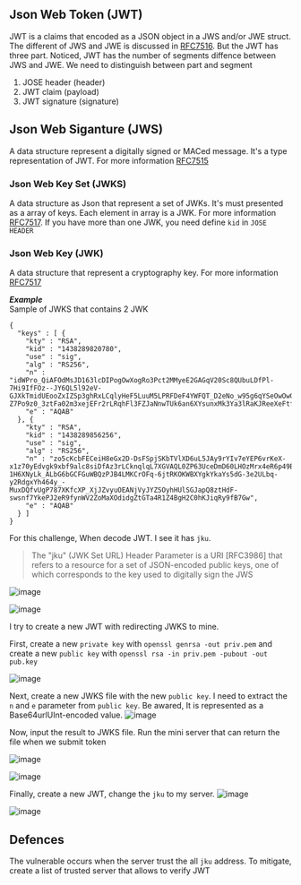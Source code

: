 ## Json Web Token (JWT)  

JWT is a claims that encoded as a JSON object in a JWS and/or JWE struct. The different of JWS and JWE is discussed in [RFC7516](https://datatracker.ietf.org/doc/html/rfc7516#page-24).
But the JWT has three part. Noticed, JWT has the number of segments diffence between JWS and JWE. We need to distinguish between part and segment

1. JOSE header (header)  
2. JWT claim (payload)  
3. JWT signature (signature)  

## Json Web Siganture (JWS)  
A data structure represent a digitally signed or MACed message. It's a type representation of JWT. For more information [RFC7515](https://datatracker.ietf.org/doc/html/rfc7515)  

### Json Web Key Set (JWKS)  
A data structure as Json that represent a set of JWKs. It's must presented as a array of keys. Each element in array is a JWK. For more information [RFC7517](https://datatracker.ietf.org/doc/html/rfc7517).
If you have more than one JWK, you need define `kid` in `JOSE HEADER` 

### Json Web Key (JWK)  
A data structure that represent a cryptography key. For more information [RFC7517](https://datatracker.ietf.org/doc/html/rfc7517)  

***Example***   
Sample of JWKS that contains 2 JWK
```
{
  "keys" : [ {
    "kty" : "RSA",
    "kid" : "1438289820780",
    "use" : "sig",
    "alg" : "RS256",
    "n" : "idWPro_QiAFOdMsJD163lcDIPogOwXogRo3Pct2MMyeE2GAGqV20Sc8QUbuLDfPl-7Hi9IfFOz--JY6QL5l92eV-GJXkTmidUEooZxIZSp3ghRxLCqlyHeF5LuuM5LPRFDeF4YWFQT_D2eNo_w95g6qYSeOwOwGIfaHa2RMPcQAiM6LX4ot-Z7Po9z0_3ztFa02m3xejEFr2rLRqhFl3FZJaNnwTUk6an6XYsunxMk3Ya3lRaKJReeXeFtfTpShgtPiAl7lIfLJH9h26h2OAlww531DpxHSm1gKXn6bjB0NTC55vJKft4wXoc_0xKZhnWmjQE8d9xE8e1Z3Ll1LYbw",
    "e" : "AQAB"
  }, {
    "kty" : "RSA",
    "kid" : "1438289856256",
    "use" : "sig",
    "alg" : "RS256",
    "n" : "zo5cKcbFECeiH8eGx2D-DsFSpjSKbTVlXD6uL5JAy9rYIv7eYEP6vrKeX-x1z70yEdvgk9xbf9alc8siDfAz3rLCknqlqL7XGVAQL0ZP63UceDmD60LHOzMrx4eR6p49B3rxFfjvX2SWSV3-1H6XNyLk_ALbG6bGCFGuWBQzPJB4LMKCrOFq-6jtRKOKWBXYgkYkaYs5dG-3e2ULbq-y2RdgxYh464y_-MuxDQfvUgP787XKfcXP_XjJZvyuOEANjVyJYZSOyhHUlSGJapQ8ztHdF-swsnf7YkePJ2eR9fynWV2ZoMaXOdidgZtGTa4R1Z4BgH2C0hKJiqRy9fB7Gw",
    "e" : "AQAB"
  } ]
}
```  
For this challenge, When decode JWT. I see it has `jku`.  
>The "jku" (JWK Set URL) Header Parameter is a URI [RFC3986] that
   refers to a resource for a set of JSON-encoded public keys, one of
   which corresponds to the key used to digitally sign the JWS  
   
![image](https://user-images.githubusercontent.com/22276823/125032095-fcfdf380-e07c-11eb-8695-d800d6ffd895.png)  

![image](https://user-images.githubusercontent.com/22276823/125032209-26b71a80-e07d-11eb-99fe-5b4baa065134.png)  

I try to create a new JWT with redirecting JWKS to mine.  

First, create a new `private key` with `openssl genrsa -out priv.pem` and create a new `public key` with `openssl rsa -in priv.pem -pubout -out pub.key`  

![image](https://user-images.githubusercontent.com/22276823/125032953-38e58880-e07e-11eb-9a9b-1f3272d96369.png)  

Next, create a new JWKS file with the new `public key`. I need to extract the `n` and `e` parameter from `public key`. Be awared, It is represented as a Base64urlUInt-encoded value.
![image](https://user-images.githubusercontent.com/22276823/125033809-52d39b00-e07f-11eb-806b-e3a833a4b5b4.png)  

Now, input the result to JWKS file. Run the mini server that can return the file when we submit token  

![image](https://user-images.githubusercontent.com/22276823/125034019-9d551780-e07f-11eb-95c6-af8b62fef4cc.png)  

![image](https://user-images.githubusercontent.com/22276823/125034673-62071880-e080-11eb-88b3-67c92ae79b5f.png)  

Finally, create a new JWT, change the `jku` to my server. 
![image](https://user-images.githubusercontent.com/22276823/125035057-db067000-e080-11eb-933a-0102967de299.png)  

![image](https://user-images.githubusercontent.com/22276823/125035098-e78ac880-e080-11eb-8228-d75d4929bcd7.png)  


## Defences  
The vulnerable occurs when the server trust the all `jku` address. To mitigate, create a list of trusted server that allows to verify JWT




